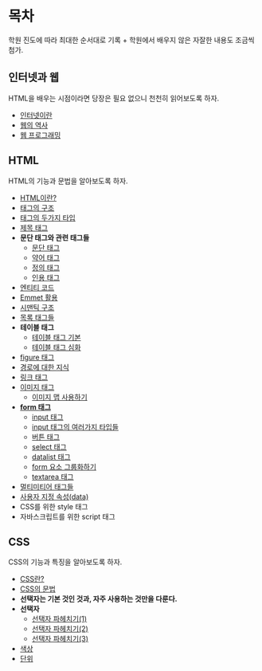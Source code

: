 # 목차
학원 진도에 따라 최대한 순서대로 기록 + 학원에서 배우지 않은 자잘한 내용도 조금씩 첨가.
## 인터넷과 웹
HTML을 배우는 시점이라면 당장은 필요 없으니 천천히 읽어보도록 하자.

+ [인터넷이란](https://nihilog.github.io/post/2021-05-04-01-origin-of-internet)
+ [웹의 역사](https://nihilog.github.io/post/2021-05-04-02-history-of-web)
+ [웹 프로그래밍](https://nihilog.github.io/post/2021-05-04-03-web-programming)
## HTML
HTML의 기능과 문법을 알아보도록 하자.

+ [HTML이란?](./HTML/0.HTML.md)
+ [태그의 구조](./HTML/1.syntax-of-tag.md)
+ [태그의 두가지 타입](./HTML/2.tag-type.md)
+ [제목 태그](./HTML/3.heading-tag.md)
+ **문단 태그와 관련 태그들**
  + [문단 태그](./HTML/4.text-tag/4.1.p-tag.md)
  + [약어 태그](./HTML/4.text-tag/4.2.abbr-tag.md)
  + [정의 태그](./HTML/4.text-tag/4.3.dfn-tag.md)
  + [인용 태그](./HTML/4.text-tag/4.4.q-tags.md)
+ [엔티티 코드](./HTML/5.entity-code.md)
+ [Emmet 활용](./HTML/6.emmet.md)
+ [시맨틱 구조](./HTML/7.semantic-structure-tags.md)
+ [목록 태그들](./HTML/8.list-tags.md)
+ **테이블 태그**
  + [테이블 태그 기본](./HTML/9.table/9.1.table-tag.md)
  + [테이블 태그 심화](./HTML/9.table/9.2.table-extends.md)
+ [figure 태그](./HTML/10.figure-tag.md)
+ [경로에 대한 지식](./HTML/11.directory.md)
+ [링크 태그](./HTML/12.a-tag.md)
+ [이미지 태그](./HTML/13.image/13.1.image-tag.md)
  + [이미지 맵 사용하기](./HTML/13.image/13.2.image-map.md)
+ [**form 태그**](./HTML/14.form/14.1.form-tag.md)
  + [input 태그](./HTML/14.form/14.2.input-tag.md)
  + [input 태그의 여러가지 타입들](./HTML/14.form/14.3.input-types.md)
  + [버튼 태그](./HTML/14.form/14.4.button-tag.md)
  + [select 태그](./HTML/14.form/14.5.select-tag.md)
  + [datalist 태그](./HTML/14.form/14.6.datalist-tag.md)
  + [form 요소 그룹화하기](./HTML/14.form/14.7.fieldset-tag.md)
  + [textarea 태그](./HTML/14.form/14.8.textarea-tag.md)
+ [멀티미티어 태그들](./HTML/15.media-tags.md)
+ [사용자 지정 속성(data)](./HTML/16.data-attr.md)
+ CSS를 위한 style 태그
+ 자바스크립트를 위한 script 태그

## CSS
CSS의 기능과 특징을 알아보도록 하자.

+ [CSS란?](./CSS/0.CSS.md)
+ [CSS의 문법](./CSS/1.syntax-of-css.md)
+ **선택자는 기본 것인 것과, 자주 사용하는 것만을 다룬다.**
+ **선택자**
  + [선택자 파헤치기(1)](./CSS/2.selector/2.1.selector1.md)
    <!-- + 자식 선택자
    + 자손 선택자
    + 범용 선택자 -->
  + [선택자 파헤치기(2)](./CSS/2.selector/2.2.selector2.md)
    <!-- + 인접 형제 선택자
    + 형제 선택자
    + 속성 선택자
    + 속성 값 선택자
    + 속성 값 시작 선택자
    + 속성 값 종료 선택자
    + 속성 값 포함 선택자 -->
  + [선택자 파헤치기(3)](./CSS/2.selector/2.3.selector3.md)
    <!-- + 가상 선택자
    + 수열 선택자 -->
+ [색상](./CSS/3.color.md)
+ [단위](./CSS/4.unit.md)
  <!-- calc 함수 설명 필수 -->
  <!-- % em rem -->